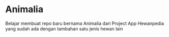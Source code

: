 # Animalia
Belajar membuat repo baru bernama Animalia dari Project App Hewanpedia yang sudah ada dengan tambahan satu jenis hewan lain
